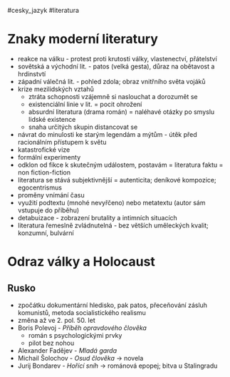 #cesky_jazyk #literatura
# Znaky moderní literatury
* reakce na válku - protest proti krutosti války, vlastenectví, přátelství
* sovětská a východní lit. - patos (velká gesta), důraz na obětavost a hrdinstvtí
* západní válečná lit. - pohled zdola; obraz vnitřního světa vojáků
* krize mezilidských vztahů 
	* ztráta schopnosti vzájemně si naslouchat a dorozumět se
	* existenciální linie v lit. = pocit ohrožení
	* absurdní literatura (drama román) = naléhavé otázky po smyslu lidské existence
	* snaha určitých skupin distancovat se
* návrat do minulosti ke starým legendám a mýtům - útěk před racionálním přístupem k světu
* katastrofické vize
* formální experimenty
* odklon od fikce k skutečným událostem, postavám = literatura faktu = non fiction-fiction
* literatura se stává subjektivnější = autenticita; deníkové kompozice; egocentrismus
* proměny vnímání času
* využití podtextu (mnohé nevyřčeno) nebo metatextu (autor sám vstupuje do příběhu)
* detabuizace - zobrazení brutality a intimních situacích
* literatura řemeslně zvládnutelná - bez větších uměleckých kvalit; konzumní, bulvární
# Odraz války a Holocaust
## Rusko
* zpočátku dokumentární hledisko, pak patos, přeceňování zásluh komunistů, metoda socialistického realismu
* změna až ve 2. pol. 50. let
* Boris Polevoj - *Příběh opravdového člověka*
	* román s psychologickými prvky
	* pilot bez nohou
* Alexander Fadějev - *Mladá garda*
* Michail Šolochov - *Osud člověka* → novela
* Jurij Bondarev - *Hořící sníh* → románová epopej; bitva u Stalingradu